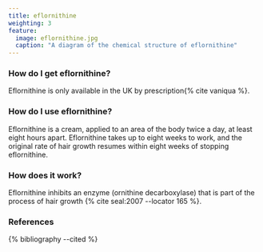 ```yaml
---
title: eflornithine
weighting: 3
feature:
  image: eflornithine.jpg
  caption: "A diagram of the chemical structure of eflornithine"
---
```


### How do I get eflornithine?

Eflornithine is only available in the UK by prescription{% cite vaniqua %}.

### How do I use eflornithine?

Eflornithine is a cream, applied to an area of the body twice a day, at least eight hours apart. Eflornithine takes up to eight weeks to work, and the original rate of hair growth resumes within eight weeks of stopping eflornithine. 

### How does it work?

Eflornithine inhibits an enzyme (ornithine decarboxylase) that is part of the process of hair growth {% cite seal:2007 --locator 165 %}. 

### References

{% bibliography --cited %}
